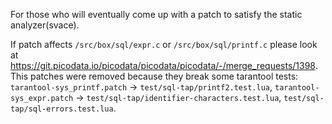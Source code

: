 For those who will eventually come up with a patch 
to satisfy the static analyzer(svace). 

If patch affects `/src/box/sql/expr.c` or `/src/box/sql/printf.c`
please look at https://git.picodata.io/picodata/picodata/picodata/-/merge_requests/1398.
This patches were removed because they break some tarantool tests:
`tarantool-sys_printf.patch` -> `test/sql-tap/printf2.test.lua`,
`tarantool-sys_expr.patch`   -> `test/sql-tap/identifier-characters.test.lua`, `test/sql-tap/sql-errors.test.lua`.

